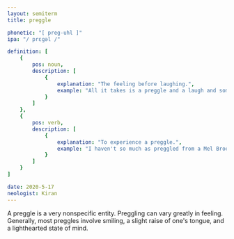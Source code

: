 ```yaml
---
layout: semiterm
title: preggle

phonetic: "[ preg-uhl ]"
ipa: "/ prɛɡəl /"

definition: [
	{
		pos: noun,
		description: [
			{
				explanation: "The feeling before laughing.",
				example: "All it takes is a preggle and a laugh and someone could hear you."
			}
		]
	},
	{
		pos: verb,
		description: [
			{
				explanation: "To experience a preggle.",
				example: "I haven't so much as preggled from a Mel Brooks movie in years."
			}
		]
	}
]

date: 2020-5-17
neologist: Kiran
---
```


A preggle is a very nonspecific entity. Preggling can vary greatly in feeling. Generally, most preggles involve smiling, a slight raise of one's tongue, and a lighthearted state of mind.